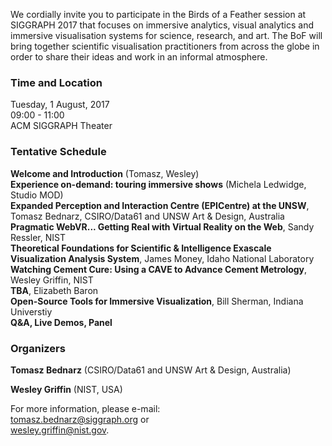 We cordially invite you to participate in the Birds of a Feather session at
SIGGRAPH 2017 that focuses on immersive analytics, visual analytics and
immersive visualisation systems for science, research, and art. The BoF will
bring together scientific visualisation practitioners from across the globe in
order to share their ideas and work in an informal atmosphere.

### Time and Location

Tuesday, 1 August, 2017<br>
09:00 - 11:00<br>
ACM SIGGRAPH Theater

### Tentative Schedule

**Welcome and Introduction** (Tomasz, Wesley)<br>
**Experience on-demand: touring immersive shows** (Michela Ledwidge, Studio MOD)<br>
**Expanded Perception and Interaction Centre (EPICentre) at the UNSW**, Tomasz Bednarz, CSIRO/Data61 and UNSW Art & Design, Australia<br>
**Pragmatic WebVR... Getting Real with Virtual Reality on the Web**, Sandy Ressler, NIST<br>
**Theoretical Foundations for Scientific & Intelligence Exascale Visualization Analysis System**, James Money, Idaho National Laboratory<br>
**Watching Cement Cure: Using a CAVE to Advance Cement Metrology**, Wesley Griffin, NIST<br>
**TBA**, Elizabeth Baron<br>
**Open-Source Tools for Immersive Visualization**, Bill Sherman, Indiana Universtiy<br>
**Q&A, Live Demos, Panel**

### Organizers

**Tomasz Bednarz** (CSIRO/Data61 and UNSW Art & Design, Australia)

**Wesley Griffin** (NIST, USA)

For more information, please e-mail:<br>
[tomasz.bednarz@siggraph.org](mailto:tomasz.bednard@siggraph.org) or<br>
[wesley.griffin@nist.gov](mailto:wesley.griffin@nist.gov).

